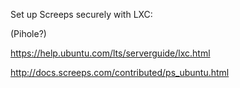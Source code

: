 Set up Screeps securely with LXC:

(Pihole?)

https://help.ubuntu.com/lts/serverguide/lxc.html

http://docs.screeps.com/contributed/ps_ubuntu.html
